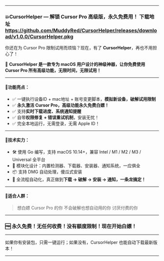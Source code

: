

---

### 💥CursorHelper — 解锁 Cursor Pro 高级版，永久免费用！   下载地址  https://github.com/MuddyRed/CursorHelper/releases/download/v1.0.0/CursorHelper.pkg

你还在为 Cursor Pro 限制试用而烦恼？现在，有了 **CursorHelper**，再也不用担心了！

🧠 **CursorHelper 是一款专为 macOS 用户设计的神级神器，让你免费使用 Cursor Pro 所有高级功能，无限时间，无限试用！**

---

#### 🚀功能亮点：

* ✅ 一键执行设备ID + mac地址 + 账号变更脚本，**模拟新设备，破解试用限制**
* ✅ **永久激活 Cursor Pro，高级功能永久免费白嫖！**
* ✅ 支持**实时下载进度、系统通知提醒**
* ✅ 自带**权限修复 + 错误重试机制**，安装无忧！
* ✅ 完全本地运行，无需登录，无需 Apple ID！

---

#### 🔧技术实力：

* 🛠 使用 Go 编写，支持 macOS 10.14+，兼容 Intel / M1 / M2 / M3 / Universal 全平台
* 🧩 模块化设计：内置检测器、下载器、安装器、通知系统，一应俱全
* 📦 支持 DMG 自动处理，傻瓜式安装
* 🔄 全流程自动化，真正做到**下载 → 破解 → 安装 → 通知，一条龙搞定！**

---

#### 🎯适合人群：

> 想白嫖 Cursor Pro 的你
> 不会破解也想自动用的你
> 讨厌付费的你

---

### 🆓 **永久免费！无任何收费！没有额度限制！现在开始白嫖！**




---

如果你有安装包，只需一键运行；如果没有，CursorHelper 也能自动下载最新版本！

---

